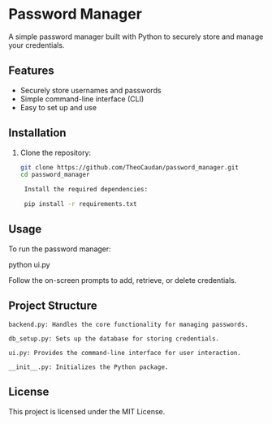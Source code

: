 # Password Manager

A simple password manager built with Python to securely store and manage your credentials.

## Features

- Securely store usernames and passwords
- Simple command-line interface (CLI)
- Easy to set up and use

## Installation

1. Clone the repository:

   ```bash
   git clone https://github.com/TheoCaudan/password_manager.git
   cd password_manager

    Install the required dependencies:

    pip install -r requirements.txt

## Usage

To run the password manager:

python ui.py

Follow the on-screen prompts to add, retrieve, or delete credentials.

## Project Structure

    backend.py: Handles the core functionality for managing passwords.

    db_setup.py: Sets up the database for storing credentials.

    ui.py: Provides the command-line interface for user interaction.

    __init__.py: Initializes the Python package.

## License

This project is licensed under the MIT License.
